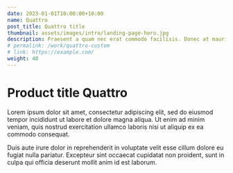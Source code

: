 ```yaml
---
date: 2023-01-01T10:00:00+10:00
name: Quattro
post_title: Quattro title
thumbnail: assets/images/intro/landing-page-hero.jpg
description: Praesent a quam nec erat commodo facilisis. Donec at mauris.
# permalink: /work/quattro-custom
# link: https://example.com/
weight: 40
---
```


# Product title Quattro

Lorem ipsum dolor sit amet, consectetur adipiscing elit, sed do eiusmod tempor incididunt ut labore et dolore magna aliqua. Ut enim ad minim veniam, quis nostrud exercitation ullamco laboris nisi ut aliquip ex ea commodo consequat.

Duis aute irure dolor in reprehenderit in voluptate velit esse cillum dolore eu fugiat nulla pariatur. Excepteur sint occaecat cupidatat non proident, sunt in culpa qui officia deserunt mollit anim id est laborum.
